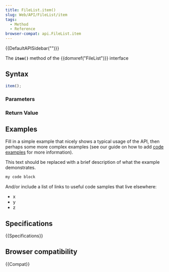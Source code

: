 ```yaml
---
title: FileList.item()
slug: Web/API/FileList/item
tags:
  - Method
  - Reference
browser-compat: api.FileList.item
---
```

{{DefaultAPISidebar("")}}

The **`item()`** method of the {{domxref("FileList")}} interface 

## Syntax

```js
item();
```

### Parameters



### Return Value



## Examples

Fill in a simple example that nicely shows a typical usage of the API, then perhaps some more complex examples (see our guide on how to add [code examples](/en-US/docs/MDN/Contribute/Structures/Code_examples) for more information).

This text should be replaced with a brief description of what the example demonstrates.

```js
my code block
```

And/or include a list of links to useful code samples that live elsewhere:

*   x
*   y
*   z

## Specifications

{{Specifications}}

## Browser compatibility

{{Compat}}

